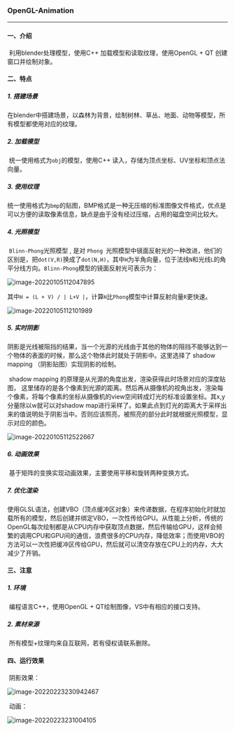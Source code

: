 ### OpenGL-Animation

___

#### 一、介绍

​	利用blender处理模型，使用C++ 加载模型和读取纹理，使用OpenGL + QT 创建窗口并绘制对象。



#### 二、特点

##### 1. 搭建场景

​	在blender中搭建场景，以森林为背景，绘制树林、草丛、地面、动物等模型，所有模型都使用对应的纹理。



##### 2. 加载模型

​	统一使用格式为`obj`的模型，使用C++ 读入，存储为顶点坐标、UV坐标和顶点法向量。



##### 3. 使用纹理

​	统一使用格式为`bmp`的贴图，BMP格式是一种无压缩的标准图像文件格式，优点是可以方便的读取像素信息，缺点是由于没有经过压缩，占用的磁盘空间比较大。



##### 4. 光照模型

​	`Blinn-Phong`光照模型 , 是对 `Phong `光照模型中镜面反射光的一种改进，他们的区别是，把`dot(V,R)`换成了`dot(N,H)`，其中`H`为半角向量，位于法线`N`和光线`L`的角平分线方向。`Blinn-Phong`模型的镜面反射光可表示为：

![image-20220105112047895](C:\Users\82458\Desktop\github\OpenGL-Animation\img\image-1.png)

​	其中`H = (L + V) / | L+V |`，计算`H`比`Phong`模型中计算反射向量`R`更快速。

![image-20220105112101989](C:\Users\82458\Desktop\github\OpenGL-Animation\img\image-2.png)



##### 5. 实时阴影

​	阴影是光线被阻挡的结果，当一个光源的光线由于其他的物体的阻挡不能够达到一个物体的表面的时候，那么这个物体此时就处于阴影中。这里选择了 shadow mapping （阴影贴图）实现阴影的绘制。

​	shadow mapping 的原理是从光源的角度出发，渲染获得此时场景对应的深度贴图， 这里储存的是各个像素到光源的距离。然后再从摄像机的视角出发，渲染每个像素，将每个像素的坐标从摄像机的view空间转成灯光的标准设置坐标。其x,y分量除以w就可以对shadow map进行采样了。如果此点到灯光的距离大于采样出来的值说明处于阴影当中。否则应该照亮，被照亮的部分此时就根据光照模型，显示对应的颜色。

![image-20220105112522667](C:\Users\82458\Desktop\github\OpenGL-Animation\img\image-3.png)



##### 6. 动画效果

​	基于矩阵的变换实现动画效果，主要使用平移和旋转两种变换方式。



##### 7. 优化渲染

​	使用GLSL语法，创建VBO（顶点缓冲区对象）来传递数据，在程序初始化时就加载所有的模型，然后创建并绑定VBO，一次性传给GPU。从性能上分析，传统的OpenGL每次绘制都是从CPU内存中获取顶点数据，然后传输给GPU，这样会频繁的调用CPU和GPU间的通信，浪费很多的CPU内存，降低效率；而使用VBO的方法可以一次性把缓冲区传给GPU，然后就可以清空存放在CPU上的内存，大大减少了开销。



#### 三、注意

##### 1. 环境

​	编程语言C++，使用OpenGL + QT绘制图像，VS中有相应的接口支持。



##### 2. 素材来源

​	所有模型+纹理均来自互联网，若有侵权请联系删除。



#### 四、运行效果

​	阴影效果：

![image-20220223230942467](C:\Users\82458\Desktop\github\OpenGL-Animation\img\image-4.png)

​	动画：

![image-20220223231004105](C:\Users\82458\Desktop\github\OpenGL-Animation\img\image-5.png)



